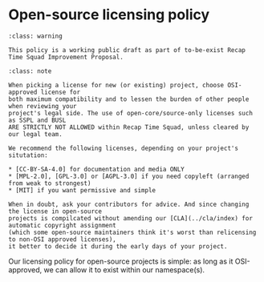 # Open-source licensing policy

```{admonition} Policy being developed in the public
:class: warning

This policy is a working public draft as part of to-be-exist Recap Time Squad Improvement Proposal.
```

```{admonition} Too Long; Didn't Read
:class: note

When picking a license for new (or existing) project, choose OSI-approved license for
both maximum compatibility and to lessen the burden of other people when reviewing your
project's legal side. The use of open-core/source-only licenses such as SSPL and BUSL
ARE STRICTLY NOT ALLOWED within Recap Time Squad, unless cleared by our legal team.

We recommend the following licenses, depending on your project's situtation:

* [CC-BY-SA-4.0] for documentation and media ONLY
* [MPL-2.0], [GPL-3.0] or [AGPL-3.0] if you need copyleft (arranged from weak to strongest)
* [MIT] if you want permissive and simple

When in doubt, ask your contributors for advice. And since changing the license in open-source
projects is compilcated without amending our [CLA](../cla/index) for automatic copyright assignment
(which some open-source maintainers think it's worst than relicensing to non-OSI approved licenses),
it better to decide it during the early days of your project.
```

[CC-BY-SA-4.0]: https://creativecommons.org/licenses/by-sa/4.0/legalcode
[MPL-2.0]: https://choosealicense.com/licenses/mpl-2.0/
[GPL-3.0]: https://choosealicense.com/licenses/gpl-3.0/
[AGPL-3.0]: https://choosealicense.com/licenses/agpl-3.0/
[MIT]: https://choosealicense.com/licenses/mit

Our licensing policy for open-source projects is simple: as long as it OSI-approved, we can allow it to exist within our namespace(s).
